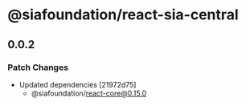 # @siafoundation/react-sia-central

## 0.0.2

### Patch Changes

- Updated dependencies [21972d75]
  - @siafoundation/react-core@0.15.0
